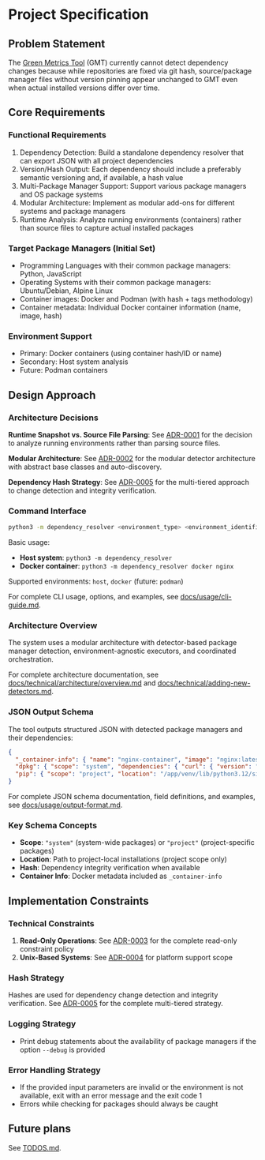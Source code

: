 # Project Specification

## Problem Statement

The [Green Metrics Tool](https://github.com/green-coding-solutions/green-metrics-tool) (GMT) currently cannot detect dependency changes because while repositories are fixed via git hash, source/package manager files without version pinning appear unchanged to GMT even when actual installed versions differ over time.

## Core Requirements

### Functional Requirements

1. Dependency Detection: Build a standalone dependency resolver that can export JSON with all project dependencies
2. Version/Hash Output: Each dependency should include a preferably semantic versioning and, if available, a hash value
3. Multi-Package Manager Support: Support various package managers and OS package systems
4. Modular Architecture: Implement as modular add-ons for different systems and package managers
5. Runtime Analysis: Analyze running environments (containers) rather than source files to capture actual installed packages

### Target Package Managers (Initial Set)

- Programming Languages with their common package managers: Python, JavaScript
- Operating Systems with their common package managers: Ubuntu/Debian, Alpine Linux
- Container images: Docker and Podman (with hash + tags methodology)
- Container metadata: Individual Docker container information (name, image, hash)

### Environment Support

- Primary: Docker containers (using container hash/ID or name)
- Secondary: Host system analysis
- Future: Podman containers

## Design Approach

### Architecture Decisions

**Runtime Snapshot vs. Source File Parsing**: See [ADR-0001](docs/technical/architecture/adr/0001-runtime-snapshot-approach.md) for the decision to analyze running environments rather than parsing source files.

**Modular Architecture**: See [ADR-0002](docs/technical/architecture/adr/0002-modular-detector-architecture.md) for the modular detector architecture with abstract base classes and auto-discovery.

**Dependency Hash Strategy**: See [ADR-0005](docs/technical/architecture/adr/0005-dependency-hash-strategy.md) for the multi-tiered approach to change detection and integrity verification.

### Command Interface

```sh
python3 -m dependency_resolver <environment_type> <environment_identifier> <options>
```

Basic usage:

- **Host system**: `python3 -m dependency_resolver`
- **Docker container**: `python3 -m dependency_resolver docker nginx`

Supported environments: `host`, `docker` (future: `podman`)

For complete CLI usage, options, and examples, see [docs/usage/cli-guide.md](docs/usage/cli-guide.md).

### Architecture Overview

The system uses a modular architecture with detector-based package manager detection, environment-agnostic executors, and coordinated orchestration.

For complete architecture documentation, see [docs/technical/architecture/overview.md](docs/technical/architecture/overview.md) and [docs/technical/adding-new-detectors.md](docs/technical/adding-new-detectors.md).

### JSON Output Schema

The tool outputs structured JSON with detected package managers and their dependencies:

```json
{
  "_container-info": { "name": "nginx-container", "image": "nginx:latest", "hash": "sha256:..." },
  "dpkg": { "scope": "system", "dependencies": { "curl": { "version": "7.81.0-1ubuntu1.18 amd64" } } },
  "pip": { "scope": "project", "location": "/app/venv/lib/python3.12/site-packages", "dependencies": { "numpy": { "version": "1.3.3" } } }
}
```

For complete JSON schema documentation, field definitions, and examples, see [docs/usage/output-format.md](docs/usage/output-format.md).

### Key Schema Concepts

- **Scope**: `"system"` (system-wide packages) or `"project"` (project-specific packages)
- **Location**: Path to project-local installations (project scope only)
- **Hash**: Dependency integrity verification when available
- **Container Info**: Docker metadata included as `_container-info`

## Implementation Constraints

### Technical Constraints

1. **Read-Only Operations**: See [ADR-0003](docs/technical/architecture/adr/0003-read-only-operations.md) for the complete read-only constraint policy
2. **Unix-Based Systems**: See [ADR-0004](docs/technical/architecture/adr/0004-unix-only-support.md) for platform support scope

### Hash Strategy

Hashes are used for dependency change detection and integrity verification. See [ADR-0005](docs/technical/architecture/adr/0005-dependency-hash-strategy.md) for the complete multi-tiered strategy.

### Logging Strategy

- Print debug statements about the availability of package managers if the option `--debug` is provided

### Error Handling Strategy

- If the provided input parameters are invalid or the environment is not available, exit with an error message and the exit code 1
- Errors while checking for packages should always be caught

## Future plans

See [TODOS.md](TODOS.md).
